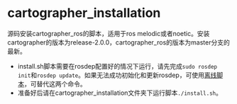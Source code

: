 # cartographer_installation
源码安装cartographer_ros的脚本，适用于ros melodic或者noetic。安装cartographer的版本为release-2.0.0，cartographer_ros的版本为master分支的最新。  
* install.sh脚本需要在rosdep配置好的情况下运行，请先完成`sudo rosdep init`和`rosdep update`。如果无法成功初始化和更新rosdep，可使用[离线脚本](https://github.com/WLwind/update_rosdep.git)，可替代这两个命令。  
* 准备好后请在cartographer_installation文件夹下运行脚本`./install.sh`。
